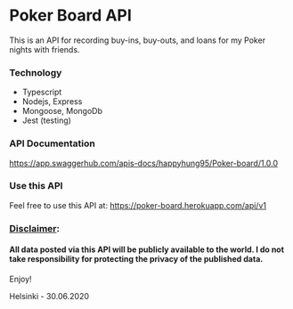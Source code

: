 # Poker Board API

This is an API for recording buy-ins, buy-outs, and loans for my Poker nights with friends.

### Technology
* Typescript
* Nodejs, Express
* Mongoose, MongoDb
* Jest (testing)

### API Documentation
https://app.swaggerhub.com/apis-docs/happyhung95/Poker-board/1.0.0

### Use this API
Feel free to use this API at: https://poker-board.herokuapp.com/api/v1

### <u>Disclaimer</u>: 
#### All data posted via this API will be publicly available to the world. I do not take responsibility for protecting the privacy of the published data.


Enjoy!

Helsinki - 30.06.2020
